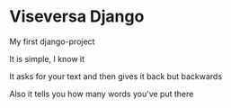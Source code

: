 # Viseversa Django

My first django-project

It is simple, I know it

It asks for your text and then gives it back but backwards

Also it tells you how many words you've put there
